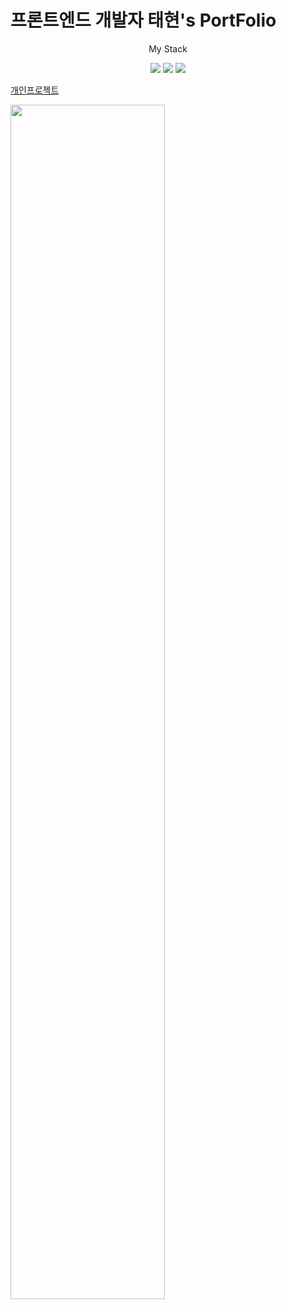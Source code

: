 # 프론트엔드 개발자 태현's PortFolio

 <p align="center">
My Stack
 </p> 
<p align="center">
 <img src="https://img.shields.io/badge/html5-E34F26?style=flat&logo=html5&logoColor=white"/>
 <img src="https://img.shields.io/badge/css3-1572B6?style=flat&logo=css3&logoColor=white"/>
 <img src="https://img.shields.io/badge/javascript-F7DF1E?style=flat&logo=javascript&logoColor=white"/>
</p> 


[개인프로젝트](https://ssssol.tistory.com/70, '프로젝트')
 
 
<img width="70%" src="https://github.com/Tae-Hyun98/PortFolio/assets/119056869/bd769a64-59b4-4f69-8ef8-90a62db8e422">
